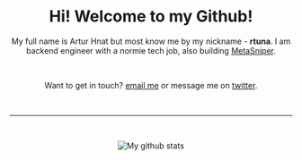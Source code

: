 <h1 align="center"> Hi! Welcome to my Github! </h1>
<p align="center">
My full name is Artur Hnat but most know me by my nickname - <b>rtuna</b>. I am backend engineer with a normie tech job, also building <a href="https://twitter.com/Metasniper_app">MetaSniper</a>.
<p>
<br>

<p align="center">
Want to get in touch?
  <a target="_blank" href="mailto: artur@hnat.me">email me</a> or message me on <a target="_blank" href="https://twitter.com/messages/compose?recipient_id=1227556666406789120">twitter</a>.
<p>
<br>

***

&nbsp;&nbsp;
<p align="center">
  <a><img src="https://github-readme-stats.vercel.app/api?username=rtunazzz&show_icons=true&theme=transparent&count_private=true&hide=contribs,prs,issues&title_color=ffada2" alt="My github stats"></a>
</p>
